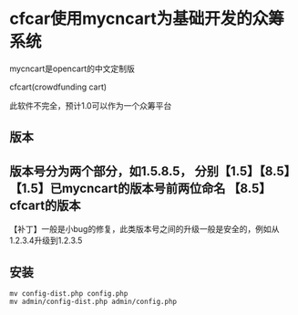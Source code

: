# cfcar使用mycncart为基础开发的众筹系统
mycncart是opencart的中文定制版

cfcart(crowdfunding cart)

此软件不完全，预计1.0可以作为一个众筹平台

## 版本
版本号分为两个部分，如1.5.8.5， 分别【1.5】【8.5】
【1.5】已mycncart的版本号前两位命名
【8.5】cfcart的版本
---
【补丁】一般是小bug的修复，此类版本号之间的升级一般是安全的，例如从1.2.3.4升级到1.2.3.5

## 安装

    mv config-dist.php config.php
    mv admin/config-dist.php admin/config.php
